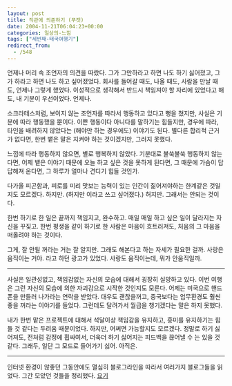 ```yaml
---
layout: post
title: 직관에 의존하기 (푸켓)
date: 2004-11-21T06:04:23+00:00
categories: 일상의-느낌
tags: ["세번째-태국여행기"]
redirect_from:
  - /548
---
```


언제나 머리 속 조언자의 의견을 따랐다. 그가 그만하라고 하면 나도 하기 싫어졌고, 그가 하라고 하면 나도 하고 싶어졌었다. 회사를 들어갈 때도, 나올 때도, 사람을 만날 때도, 언제나 그렇게 했었다. 이성적으로 생각해서 반드시 책임져야 할 자리에 있었다고 해도, 내 기분이 우선이었다. 언제나.

소크라테스처럼, 보이지 않는 조언자를 따라서 행동하고 있다고 뻥을 쳤지만, 사실은 기분에 따라 행동했을 뿐이다. 이쁜 행동이다 아니다를 말하기는 힘들지만, 경우에 따라, 타인을 배려하지 않았다는 (해야만 하는 경우에도) 이야기도 된다. 별다른 합리적 근거가 없다면, 한번 뱉은 말은 지켜야 하는 것이겠지만, 그러지 못했다.

느낌에 따라 행동하지 않으면, 별로 행복하지 않았다. 기분대로 불쑥불쑥 행동하지 않는다면, 어제 뱉은 이야기 때문에 오늘 하고 싶은 것을 못하게 된다면, 그 때문에 가슴이 답답해져 온다면, 그 하루가 얼마나 견디기 힘들 것인가.

다가올 피곤함과, 피로를 미리 맛보는 능력이 있는 인간이 짊어져야하는 한계같은 것일지도 모르겠다. 하지만. (허지만 이라고 쓰고 싶어졌다.) 허지만. 그래서는 안되는 것이다.

한번 하기로 한 일은 끝까지 책임지고, 완수하고. 매일 매일 하고 싶은 일이 달라지는 자신을 꾸짖고. 한번 평생을 같이 하기로 한 사람은 마음이 흐트러져도, 처음의 그 마음을 떠올려야 하는 것이다.

그게, 잘 안될 꺼라는 거는 잘 알지만. 그래도 해본다고 하는 자세가 필요한 걸까. 사랑은 움직이는 거야. 라고 하던 광고가 있었다. 사랑도 움직이는데, 뭐가 안움직일까.

---

사실은 일관성없고, 책임감없는 자신의 모습에 대해서 굉장히 실망하고 있다. 이번 여행은 그런 자신의 모습에 의한 자괴감으로 시작한 것인지도 모른다. 어제는 미국으로 핸드폰을 만들러 나가라는 연락을 받았다. 대우도 괜찮을꺼고, 중국보다는 업무환경도 훨씬 좋을 꺼라는 이야기를 들었다. 그런데도 달려가서 월급을 챙기겠다는 말은 하지 못했다.

내가 한번 맡은 프로젝트에 대해서 석달이상 책임감을 유지하고, 흥미를 유지하기는 힘들 것 같다는 두려움 때문이었다. 하지만, 어쩌면 가능할지도 모르겠다. 정말로 하기 싫어져도, 전처럼 감정에 휩싸여서, 더욱더 하기 싫어지는 피드백을 끊어낼 수 는 있을 것 같다. 그래두, 일단 그 모드로 들어가기 싫어. 아직은.

----

인터넷 환경이 않좋던 그동안에도 열심히 블로그라인을 따라서 여러가지 블로그들을 읽었다. 그간 모았던 것들을 정리했다. <a href="http://jinto.pe.kr/549">요기</a>
<div id=comments>
</div>
